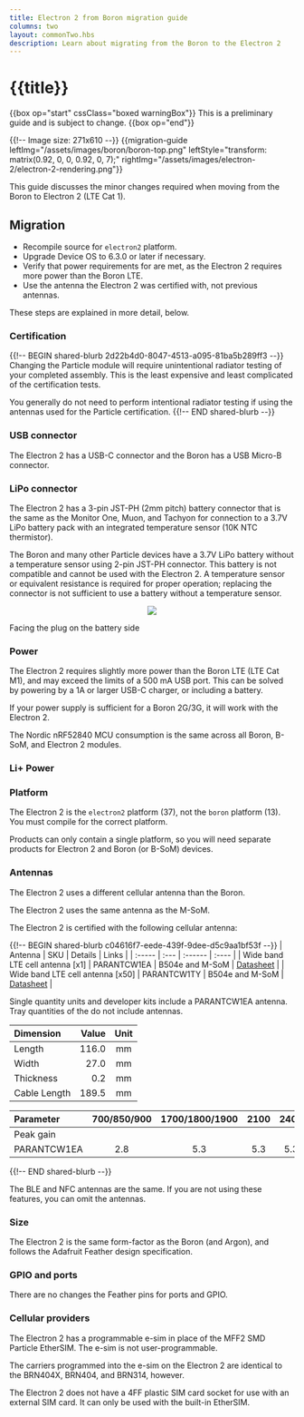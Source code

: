 ```yaml
---
title: Electron 2 from Boron migration guide
columns: two
layout: commonTwo.hbs
description: Learn about migrating from the Boron to the Electron 2
---
```


# {{title}}

{{box op="start" cssClass="boxed warningBox"}}
This is a preliminary guide and is subject to change.
{{box op="end"}}

{{!-- Image size: 271x610 --}}
{{migration-guide leftImg="/assets/images/boron/boron-top.png" leftStyle="transform: matrix(0.92, 0, 0, 0.92, 0, 7);" rightImg="/assets/images/electron-2/electron-2-rendering.png"}}


This guide discusses the minor changes required when moving from the Boron to Electron 2 (LTE Cat 1).

## Migration

- Recompile source for `electron2` platform.
- Upgrade Device OS to 6.3.0 or later if necessary.
- Verify that power requirements for are met, as the Electron 2 requires more power than the Boron LTE.
- Use the antenna the Electron 2 was certified with, not previous antennas.

These steps are explained in more detail, below.

### Certification

{{!-- BEGIN shared-blurb 2d22b4d0-8047-4513-a095-81ba5b289ff3 --}}
Changing the Particle module will require unintentional radiator testing of your completed assembly. This is the least expensive 
and least complicated of the certification tests.

You generally do not need to perform intentional radiator testing if using the antennas used for the Particle certification.
{{!-- END shared-blurb --}}

### USB connector

The Electron 2 has a USB-C connector and the Boron has a USB Micro-B connector.

### LiPo connector

The Electron 2 has a 3-pin JST-PH (2mm pitch) battery connector that is the same as the Monitor One, Muon, and Tachyon for connection to a 3.7V LiPo battery pack 
with an integrated temperature sensor (10K NTC thermistor).

The Boron and many other Particle devices have a 3.7V LiPo battery without a temperature sensor using 2-pin JST-PH connector. This battery is not compatible and cannot be used with the Electron 2. A temperature sensor or equivalent resistance is required for proper operation; replacing the connector is not sufficient to use a battery without a temperature sensor.

<div align="center"><img src="/assets/images/m-series/battery-conn.png" class="small"></div>

<p class="attribution">Facing the plug on the battery side</p>

### Power

The Electron 2 requires slightly more power than the Boron LTE (LTE Cat M1), and may exceed the limits of a 500 mA USB
port. This can be solved by powering by a 1A or larger USB-C charger, or including a battery.

If your power supply is sufficient for a Boron 2G/3G, it will work with the Electron 2.

The Nordic nRF52840 MCU consumption is the same across all Boron, B-SoM, and Electron 2 modules.


### Li+ Power



### Platform

The Electron 2 is the `electron2` platform (37), not the `boron` platform (13). You must compile for the correct platform. 

Products can only contain a single platform, so you will need separate products for Electron 2 and Boron (or B-SoM) devices.

### Antennas

The Electron 2 uses a different cellular antenna than the Boron.

The Electron 2 uses the same antenna as the M-SoM.

The Electron 2 is certified with the following cellular antenna:

{{!-- BEGIN shared-blurb c04616f7-eede-439f-9dee-d5c9aa1bf53f --}}
| Antenna | SKU | Details | Links |
| :----- | :--- | :------ | :---- |
| Wide band LTE cell antenna [x1] | PARANTCW1EA | B504e and M-SoM | [Datasheet](/assets/pdfs/PARANTCW1EA.pdf) |
| Wide band LTE cell antenna [x50] | PARANTCW1TY | B504e and M-SoM | [Datasheet](/assets/pdfs/PARANTCW1EA.pdf) |

Single quantity units and developer kits include a PARANTCW1EA antenna. Tray quantities of the do not include antennas.

| Dimension | Value | Unit |
| :--- | ---: | :---: |
| Length | 116.0 | mm |
| Width | 27.0 | mm |
| Thickness | 0.2 | mm |
| Cable Length | 189.5 | mm |


| Parameter | 700/850/900 | 1700/1800/1900 | 2100 | 2400 | 2600 | Unit |
| :--- | :---: | :---: | :---: | :---: | :---: | :--- |
| Peak gain | | | | | | | |
| PARANTCW1EA | 2.8 | 5.3 | 5.3 | 5.3 | 5.3 | dBi |
{{!-- END shared-blurb --}}


The BLE and NFC antennas are the same. If you are not using these features, you can omit the antennas.

### Size

The Electron 2 is the same form-factor as the Boron (and Argon), and follows the Adafruit Feather
design specification.

### GPIO and ports

There are no changes the Feather pins for ports and GPIO.


### Cellular providers

The Electron 2 has a programmable e-sim in place of the MFF2 SMD Particle EtherSIM. The e-sim is not user-programmable.

The carriers programmed into the e-sim on the Electron 2 are identical to the BRN404X, BRN404, and BRN314, however.

The Electron 2 does not have a 4FF plastic SIM card socket for use with an external SIM card. It can only be used 
with the built-in EtherSIM.

